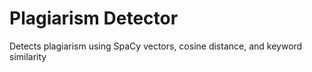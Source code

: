 # Plagiarism Detector
Detects plagiarism using SpaCy vectors, cosine distance, and keyword similarity
